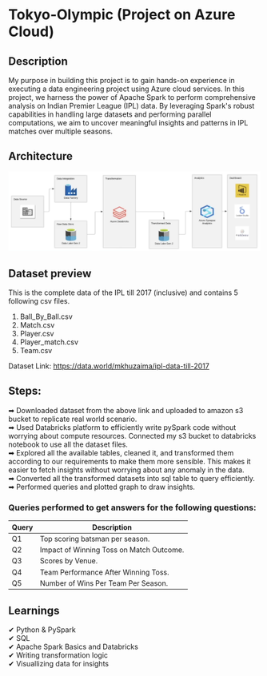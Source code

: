 # Tokyo-Olympic (Project on Azure Cloud)

## Description
My purpose in building this project is to gain hands-on experience in executing a data engineering project using Azure cloud services.
In this project, we harness the power of Apache Spark to perform comprehensive analysis on Indian Premier League (IPL) data. By leveraging Spark's robust capabilities in handling large datasets and performing parallel computations, we aim to uncover meaningful insights and patterns in IPL matches over multiple seasons.

## Architecture
![Alt text](Arcitecture.png)


## Dataset preview
This is the complete data of the IPL till 2017 (inclusive) and contains 5 following csv files.  
1. Ball_By_Ball.csv
2. Match.csv
3. Player.csv
4. Player_match.csv
5. Team.csv

Dataset Link: https://data.world/mkhuzaima/ipl-data-till-2017
## Steps:
➡ Downloaded dataset from the above link and uploaded to amazon s3 bucket to replicate real world scenario.  
➡ Used Databricks platform to efficiently write pySpark code without worrying about compute resources. Connected my s3 bucket to databricks notebook to use all 
   the dataset files.  
➡ Explored all the available tables, cleaned it, and transformed them according to our requirements to make them more sensible. This makes it easier to fetch 
   insights without worrying about any anomaly in the data.  
➡ Converted all the transformed datasets into sql table to query efficiently.  
➡ Performed queries and plotted graph to draw insights.

### Queries performed to get answers for the following questions:     
|Query|Description|
|-----|-----------|
|Q1|Top scoring batsman per season.|
|Q2|Impact of Winning Toss on Match Outcome.|
|Q3|Scores by Venue.|
|Q4|Team Performance After Winning Toss.|
|Q5|Number of Wins Per Team Per Season.|

## Learnings
✔ Python & PySpark  
✔ SQL  
✔ Apache Spark Basics and Databricks  
✔ Writing transformation logic  
✔ Visuallizing data for insights

